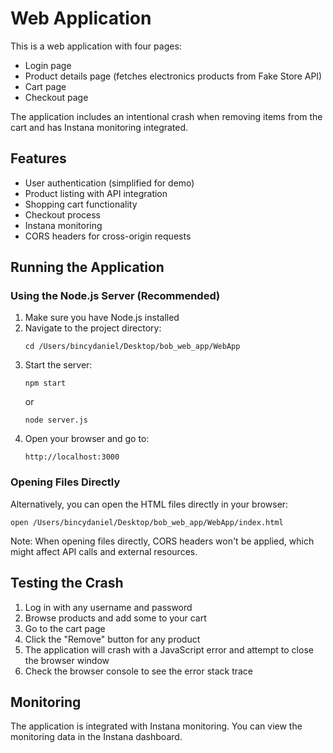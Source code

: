 # Web Application

This is a web application with four pages:
- Login page
- Product details page (fetches electronics products from Fake Store API)
- Cart page
- Checkout page

The application includes an intentional crash when removing items from the cart and has Instana monitoring integrated.

## Features

- User authentication (simplified for demo)
- Product listing with API integration
- Shopping cart functionality
- Checkout process
- Instana monitoring
- CORS headers for cross-origin requests

## Running the Application

### Using the Node.js Server (Recommended)

1. Make sure you have Node.js installed
2. Navigate to the project directory:
   ```
   cd /Users/bincydaniel/Desktop/bob_web_app/WebApp
   ```
3. Start the server:
   ```
   npm start
   ```
   or
   ```
   node server.js
   ```
4. Open your browser and go to:
   ```
   http://localhost:3000
   ```

### Opening Files Directly

Alternatively, you can open the HTML files directly in your browser:
```
open /Users/bincydaniel/Desktop/bob_web_app/WebApp/index.html
```

Note: When opening files directly, CORS headers won't be applied, which might affect API calls and external resources.

## Testing the Crash

1. Log in with any username and password
2. Browse products and add some to your cart
3. Go to the cart page
4. Click the "Remove" button for any product
5. The application will crash with a JavaScript error and attempt to close the browser window
6. Check the browser console to see the error stack trace

## Monitoring

The application is integrated with Instana monitoring. You can view the monitoring data in the Instana dashboard.